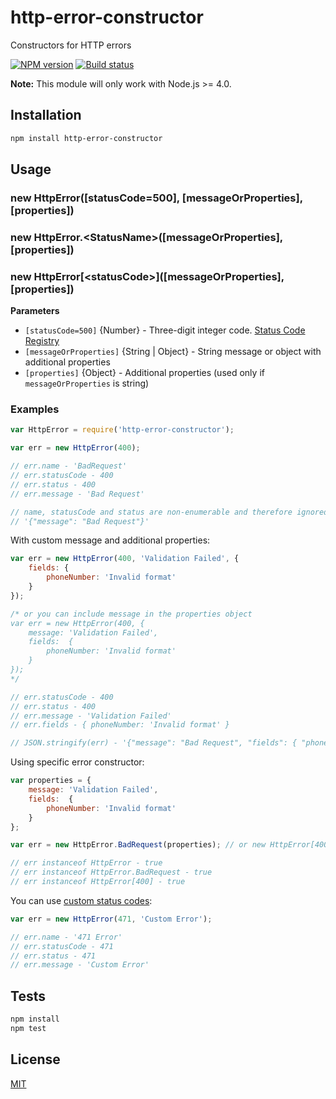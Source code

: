 # http-error-constructor

Constructors for HTTP errors

[![NPM version](https://img.shields.io/npm/v/http-error-constructor.svg)](https://npmjs.org/package/http-error-constructor)
[![Build status](https://img.shields.io/travis/Jokero/http-error-constructor.svg)](https://travis-ci.org/Jokero/http-error-constructor)

**Note:** This module will only work with Node.js >= 4.0.

## Installation

```sh
npm install http-error-constructor
```

## Usage

### new HttpError([statusCode=500], [messageOrProperties], [properties])
### new HttpError.\<StatusName\>([messageOrProperties], [properties])
### new HttpError\[\<statusCode\>\]([messageOrProperties], [properties])

**Parameters**

* `[statusCode=500]` {Number} - Three-digit integer code. [Status Code Registry](http://www.iana.org/assignments/http-status-codes/http-status-codes.xhtml)
* `[messageOrProperties]` {String | Object} - String message or object with additional properties
* `[properties]` {Object} - Additional properties (used only if `messageOrProperties` is string)

### Examples

```js
var HttpError = require('http-error-constructor');

var err = new HttpError(400);

// err.name - 'BadRequest'
// err.statusCode - 400
// err.status - 400
// err.message - 'Bad Request'

// name, statusCode and status are non-enumerable and therefore ignored in JSON.stringify(err):
// '{"message": "Bad Request"}'
```

With custom message and additional properties:

```js
var err = new HttpError(400, 'Validation Failed', {
    fields: {
        phoneNumber: 'Invalid format'
    }
});

/* or you can include message in the properties object
var err = new HttpError(400, {
    message: 'Validation Failed',
    fields:  {
        phoneNumber: 'Invalid format'
    }
});
*/

// err.statusCode - 400
// err.status - 400
// err.message - 'Validation Failed'
// err.fields - { phoneNumber: 'Invalid format' }

// JSON.stringify(err) - '{"message": "Bad Request", "fields": { "phoneNumber": "Invalid format" } }'
```

Using specific error constructor:

```js
var properties = {
    message: 'Validation Failed',
    fields:  {
        phoneNumber: 'Invalid format'
    }
};

var err = new HttpError.BadRequest(properties); // or new HttpError[400](properties)

// err instanceof HttpError - true
// err instanceof HttpError.BadRequest - true
// err instanceof HttpError[400] - true
```

You can use [custom status codes](http://tools.ietf.org/html/rfc7231#section-6):

```js
var err = new HttpError(471, 'Custom Error');

// err.name - '471 Error'
// err.statusCode - 471
// err.status - 471
// err.message - 'Custom Error'
```

## Tests

```sh
npm install
npm test
```

## License

[MIT](LICENSE)
